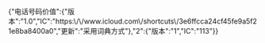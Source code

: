 
<html>
<head>
<meta charset="utf-8">
<style>

h1 { display:none; }

</style>
</head>

<body>
<p>{"电话号码价值":{"版本":"1.0","IC":"https:\/\/www.icloud.com\/shortcuts\/3e6ffcca24cf45fe9a5f21e8ba8400a0","更新":"采用词典方式"},"2":{"版本":"1","IC":"113"}}</p>
</body>
</html>
